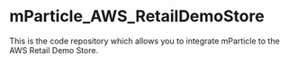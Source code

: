 # mParticle_AWS_RetailDemoStore

This is the code repository which allows you to integrate mParticle to the AWS Retail Demo Store.
